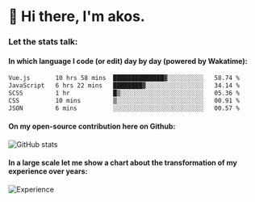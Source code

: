 # 👋 Hi there, I'm akos. 


### Let the stats talk:


#### In which language I code (or edit) day by day (powered by Wakatime): 

<!--START_SECTION:waka-->

```txt
Vue.js       10 hrs 58 mins  ██████████████▓░░░░░░░░░░   58.74 %
JavaScript   6 hrs 22 mins   ████████▓░░░░░░░░░░░░░░░░   34.14 %
SCSS         1 hr            █▒░░░░░░░░░░░░░░░░░░░░░░░   05.36 %
CSS          10 mins         ▒░░░░░░░░░░░░░░░░░░░░░░░░   00.91 %
JSON         6 mins          ░░░░░░░░░░░░░░░░░░░░░░░░░   00.57 %
```

<!--END_SECTION:waka-->

#### On my open-source contribution here on Github:
 
![GitHub stats](https://github-readme-stats.vercel.app/api?username=akosbalasko)

#### In a large scale let me show a chart about the transformation of my experience over years:   

![Experience](https://cr-skills-chart-widget.azurewebsites.net/api/api?username=akosbalasko)
